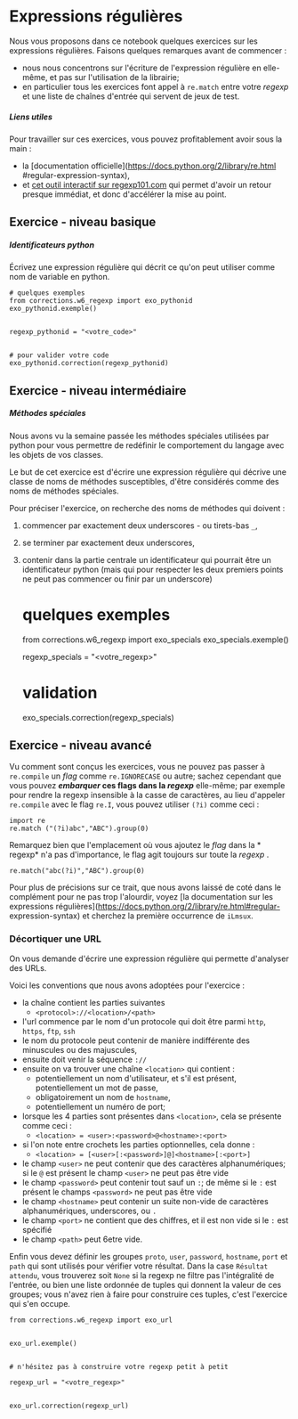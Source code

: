 
# Expressions régulières

Nous vous proposons dans ce notebook quelques exercices sur les expressions
régulières. Faisons quelques remarques avant de commencer&nbsp;:
 * nous nous concentrons sur l'écriture de l'expression régulière en elle-même,
et pas sur l'utilisation de la librairie;
 * en particulier tous les exercices font appel à `re.match` entre votre
*regexp* et une liste de chaînes d'entrée qui servent de jeux de test.

##### Liens utiles

Pour travailler sur ces exercices, vous pouvez profitablement avoir sous la
main&nbsp;:
 * la [documentation officielle](https://docs.python.org/2/library/re.html
#regular-expression-syntax),
 * et [cet outil interactif sur regexp101.com](http://regex101.com/#python) qui
permet d'avoir un retour presque immédiat, et donc d'accélérer la mise au point.

## Exercice - niveau basique

##### Identificateurs python

Écrivez une expression régulière qui décrit ce qu'on peut utiliser comme nom de
variable en python.


    # quelques exemples
    from corrections.w6_regexp import exo_pythonid
    exo_pythonid.exemple()


    regexp_pythonid = "<votre_code>"


    # pour valider votre code
    exo_pythonid.correction(regexp_pythonid)

## Exercice - niveau intermédiaire

##### Méthodes spéciales

Nous avons vu la semaine passée les méthodes spéciales utilisées par python pour
vous permettre de redéfinir le comportement du langage avec les objets de vos
classes.

Le but de cet exercice est d'écrire une expression régulière qui décrive une
classe de noms de méthodes susceptibles, d'être considérés comme des noms de
méthodes spéciales.

Pour préciser l'exercice, on recherche des noms de méthodes qui doivent&nbsp;:
 1. commencer par exactement deux underscores - ou tirets-bas `_`,
 1. se terminer par exactement deux underscores,
 1. contenir dans la partie centrale un identificateur qui pourrait être un
identificateur python (mais qui pour respecter les deux premiers points ne peut
pas commencer ou finir par un underscore)


    # quelques exemples
    from corrections.w6_regexp import exo_specials
    exo_specials.exemple()


    regexp_specials = "<votre_regexp>"


    # validation
    exo_specials.correction(regexp_specials)

## Exercice - niveau avancé

Vu comment sont conçus les exercices, vous ne pouvez pas passer à `re.compile`
un *flag* comme `re.IGNORECASE` ou autre; sachez cependant que vous pouvez
***embarquer* ces flags dans la *regexp*** elle-même; par exemple pour rendre la
regexp insensible à la casse de caractères, au lieu d'appeler `re.compile` avec
le flag `re.I`, vous pouvez utiliser `(?i)` comme ceci&nbsp;:


    import re
    re.match ("(?i)abc","ABC").group(0)

Remarquez bien que l'emplacement où vous ajoutez le *flag* dans la * regexp* n'a
pas d'importance, le flag agit toujours sur toute la *regexp* .


    re.match("abc(?i)","ABC").group(0)

Pour plus de précisions sur ce trait, que nous avons laissé de coté dans le
complément pour ne pas trop l'alourdir, voyez [la documentation sur les
expressions régulières](https://docs.python.org/2/library/re.html#regular-
expression-syntax) et cherchez la première occurrence de `iLmsux`.

### Décortiquer une URL

On vous demande d'écrire une expression régulière qui permette d'analyser des
URLs.

Voici les conventions que nous avons adoptées pour l'exercice&nbsp;:
 * la chaîne contient les parties suivantes
   * `<protocol>://<location>/<path>`
 * l'url commence par le nom d'un protocole qui doit être parmi `http`, `https`,
`ftp`, `ssh`
 * le nom du protocole peut contenir de manière indifférente des minuscules ou
des majuscules,
 * ensuite doit venir la séquence `://`
 * ensuite on va trouver une chaîne `<location>` qui contient&nbsp;:
   * potentiellement un nom d'utilisateur, et s'il est présent, potentiellement
un mot de passe,
   * obligatoirement un nom de `hostname`,
   * potentiellement un numéro de port;
 * lorsque les 4 parties sont présentes dans `<location>`, cela se présente
comme ceci&nbsp;:
   * `<location> = <user>:<password>@<hostname>:<port>`
 * si l'on note entre crochets les parties optionnelles, cela donne&nbsp;:
   * `<location> = [<user>[:<password>]@]<hostname>[:<port>]`
 * le champ `<user>` ne peut contenir que des caractères alphanumériques; si le
`@` est présent le champ `<user>` ne peut pas être vide
 * le champ `<password>` peut contenir tout sauf un `:`; de même si le `:` est
présent le champs `<password>` ne peut pas être vide
 * le champ `<hostname>` peut contenir un suite non-vide de caractères
alphanumériques, underscores, ou `.`
 * le champ `<port>` ne contient que des chiffres, et il est non vide si le `:`
est spécifié
 * le champ `<path>` peut 6etre vide.


Enfin vous devez définir les groupes `proto`, `user`, `password`, `hostname`,
`port` et `path` qui sont utilisés pour vérifier votre résultat. Dans la case
`Résultat attendu`, vous trouverez soit `None` si la regexp ne filtre pas
l'intégralité de l'entrée, ou bien une liste ordonnée de tuples qui donnent la
valeur de ces groupes; vous n'avez rien à faire pour construire ces tuples,
c'est l'exercice qui s'en occupe.


    from corrections.w6_regexp import exo_url


    exo_url.exemple()


    # n'hésitez pas à construire votre regexp petit à petit
    
    regexp_url = "<votre_regexp>"


    exo_url.correction(regexp_url)
